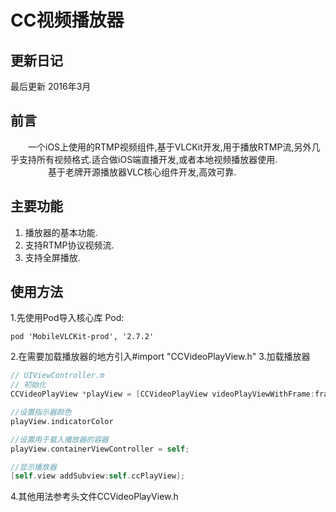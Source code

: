 # CC视频播放器

## 更新日记
最后更新 2016年3月

## 前言
　　一个iOS上使用的RTMP视频组件,基于VLCKit开发,用于播放RTMP流,另外几乎支持所有视频格式.适合做iOS端直播开发,或者本地视频播放器使用.
　　
　　基于老牌开源播放器VLC核心组件开发,高效可靠.

## 主要功能
1. 播放器的基本功能.
2. 支持RTMP协议视频流.
3. 支持全屏播放.

## 使用方法
1.先使用Pod导入核心库
Pod:

    pod 'MobileVLCKit-prod', '2.7.2'

2.在需要加载播放器的地方引入#import "CCVideoPlayView.h"
3.加载播放器
``` objectivec
// UIViewController.m
// 初始化
CCVideoPlayView *playView = [CCVideoPlayView videoPlayViewWithFrame:frame URL:playerURL delegate:self];

//设置指示器颜色
playView.indicatorColor

//设置用于载入播放器的容器
playView.containerViewController = self;

//显示播放器
[self.view addSubview:self.ccPlayView];
```

4.其他用法参考头文件CCVideoPlayView.h
